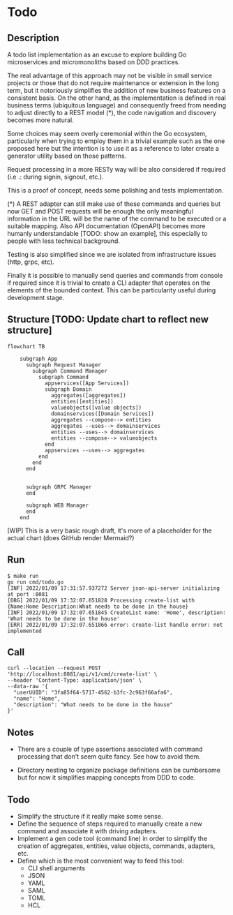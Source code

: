 # Todo

## Description

A todo list implementation as an excuse to explore building Go microservices and micromonoliths based on DDD practices.

The real advantage of this approach may not be visible in small service projects or those that do not require maintenance or extension in the long term, but it notoriously simplifies the addition of new business features on a consistent basis. On the other hand, as the implementation is defined in real business terms (ubiquitous language) and consequently freed from needing to adjust directly to a REST model (*), the code navigation and discovery becomes more natural.

Some choices may seem overly ceremonial within the Go ecosystem, particularly when trying to employ them in a trivial example such as the one proposed here but the intention is to use it as a reference to later create a generator utility based on those patterns.

Request processing in a more RESTy way will be also considered if required (i.e .: during signin, signout, etc.).

This is a proof of concept, needs some polishing and tests implementation.

(*) A REST adapter can still make use of these commands and queries but now GET and POST requests will be enough the only meaningful information in the URL will be the name of the command to be executed or a suitable mapping. Also API documentation (OpenAPI) becomes more humanly understandable [TODO: show an example], this especially to people with less technical background.

Testing is also simplified since we are isolated from infrastructure issues (http, grpc, etc).

Finally it is possible to manually send queries and commands from console if required since it is trivial to create a CLI adapter that operates on the elements of the bounded context. This can be particularity useful during development stage.

## Structure [TODO: Update chart to reflect new structure]
```mermaid
flowchart TB

    subgraph App
      subgraph Request Manager
        subgraph Command Manager
          subgraph Command
            appservices([App Services])
            subgraph Domain
              aggregates([aggregates])
              entities([entities])
              valueobjects([value objects])
              domainservices([Domain Services])
              aggregates --compose--> entities
              aggregates --uses--> domainservices
              entities --uses--> domainservices
              entities --compose--> valueobjects
            end
            appservices --uses--> aggregates
          end
        end
      end


      subgraph GRPC Manager
      end

      subgraph WEB Manager
      end
    end

```
[WIP] This is a very basic rough draft, it's more of a placeholder for the actual chart (does GitHub render Mermaid?)

## Run
```shell
$ make run
go run cmd/todo.go
[INF] 2022/01/09 17:31:57.937272 Server json-api-server initializing at port :8081
[DBG] 2022/01/09 17:32:07.651828 Processing create-list with {Name:Home Description:What needs to be done in the house}
[INF] 2022/01/09 17:32:07.651845 CreateList name: 'Home', description: 'What needs to be done in the house'
[ERR] 2022/01/09 17:32:07.651866 error: create-list handle error: not implemented
```

## Call
```shell
curl --location --request POST 'http://localhost:8081/api/v1/cmd/create-list' \
--header 'Content-Type: application/json' \
--data-raw '{
  "userUUID": "3fa85f64-5717-4562-b3fc-2c963f66afa6",
  "name": "Home",
  "description": "What needs to be done in the house"
}'
```




## Notes

* There are a couple of type assertions associated with command processing that don't seem quite fancy. See how to avoid them.

* Directory nesting to organize package definitions can be cumbersome but for now it simplifies mapping concepts from DDD to code.

## Todo
* Simplify the structure if it really make some sense.
* Define the sequence of steps required to manually create a new command and associate it with driving adapters.
* Implement a gen code tool (command line) in order to simplify the creation of aggregates, entities, value objects, commands, adapters, etc.
* Define which is the most convenient way to feed this tool:
  * CLI shell arguments
  * JSON
  * YAML
  * SAML
  * TOML
  * HCL

